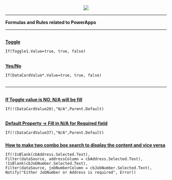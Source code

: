 <p align="center">
<img src="https://user-images.githubusercontent.com/19554935/66256981-bc639e80-e761-11e9-8f6c-03e461718035.png"/>
  </p>
  
  
***
<b>Formulas and Rules related to PowerApps</b>
***
##
<b><u>Toggle</u></b>
```Excel
If(Toggle1.Value=true, true, false)
```
##
<b><u>Yes/No</u></b>
```Excel
If(DataCardValue*.Value=true, true, false)
```
##
***
##
<b><u>If Toggle value is NO, N/A will be fill</u></b>
```Excel
If(!(DataCardValue20),"N/A",Parent.Default)
```
##
<b><u>Default Property → Fill in N/A for Required field</u></b>
```Excel
If(!(DataCardValue37),"N/A",Parent.Default)
```
###
<b><u>How to make two combo box search to display the content and vice versa</u></b>
```Excel
If(!IsBlank(cbAddress.Selected.Text), 
Filter(dataSource, addressColumn = cbAddress.Selected.Text), 
!IsBlank(cbJobNumber.Selected.Text), 
Filter(dataSource, jobNumberColumn = cbJobNumber.Selected.Text),
Notify("Either JobNumber or Address is required", Error))
```

